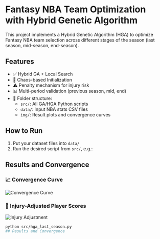 # Fantasy NBA Team Optimization with Hybrid Genetic Algorithm

This project implements a Hybrid Genetic Algorithm (HGA) to optimize Fantasy NBA team selection across different stages of the season (last season, mid-season, end-season).

## Features
- ✅ Hybrid GA + Local Search
- 🔁 Chaos-based Initialization
- ⚠️ Penalty mechanism for injury risk
- 📊 Multi-period validation (previous season, mid, end)
- 📁 Folder structure:
  - `src/`: All GA/HGA Python scripts
  - `data/`: Input NBA stats CSV files
  - `img/`: Result plots and convergence curves

## How to Run
1. Put your dataset files into `data/`
2. Run the desired script from `src/`, e.g.:

## Results and Convergence

### 📈 Convergence Curve
![Convergence Curve](img/convergence_this_season_mid.png)

### 🏀 Injury-Adjusted Player Scores
![Injury Adjustment](img/injury_adjusted_players.png)
```bash
python src/hga_last_season.py
## Results and Convergence


